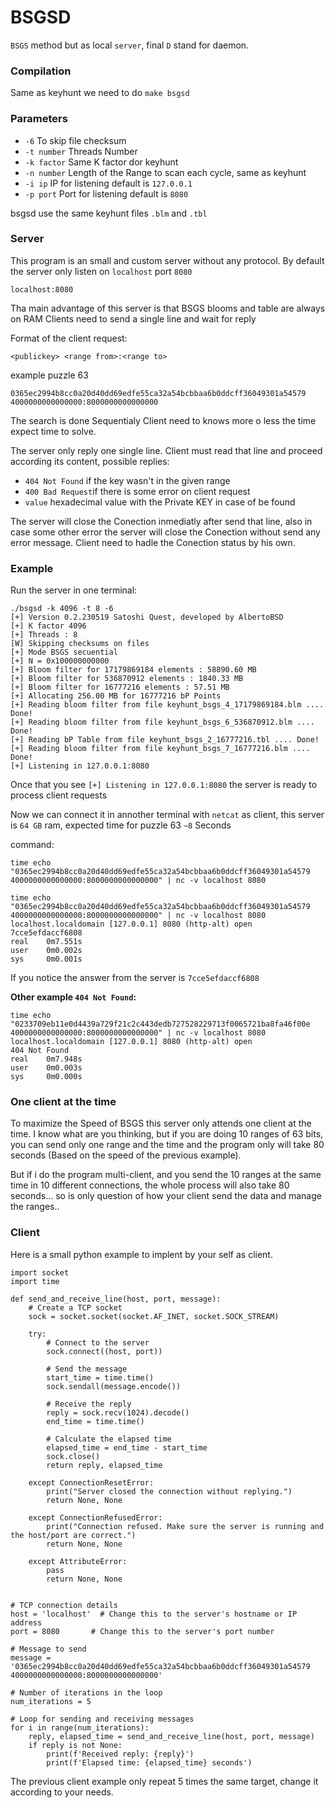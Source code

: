 # BSGSD

`BSGS` method  but as local `server`, final `D` stand for daemon.

### Compilation
Same as keyhunt we need to do 
```make bsgsd```

### Parameters

 - `-6` To skip file checksum
 - `-t number` Threads Number
 - `-k factor` Same K factor dor keyhunt
 - `-n number` Length of the Range to scan each cycle, same as keyhunt
 - `-i ip`     IP for listening default is `127.0.0.1`
 - `-p port`   Port for listening default is `8080`

bsgsd use the same keyhunt files `.blm` and `.tbl` 

### Server
This program is an small and custom server without any protocol.
By default the server only listen on `localhost` port `8080`
```
localhost:8080
```
Tha main advantage of this server is that BSGS blooms and table are always on RAM
Clients need to send a single line and wait for reply

Format of the client request:
```
<publickey> <range from>:<range to>
```
example puzzle 63

```
0365ec2994b8cc0a20d40dd69edfe55ca32a54bcbbaa6b0ddcff36049301a54579 4000000000000000:8000000000000000
```
The search is done Sequentialy Client need to knows more o less the time expect time to solve.

The server only reply one single line. Client must read that line and proceed according its content, possible replies:

 - `404 Not Found` if the key wasn't in the given range
 - `400 Bad Request`if there is some error on client request
 - `value` hexadecimal value with the Private KEY in case of be found 

The server will close the Conection inmediatly after send that line, also in case some other error the server will close the Conection without send any error message. Client need to hadle the Conection status by his own.

### Example

Run the server in one terminal:
```
./bsgsd -k 4096 -t 8 -6
[+] Version 0.2.230519 Satoshi Quest, developed by AlbertoBSD
[+] K factor 4096
[+] Threads : 8
[W] Skipping checksums on files
[+] Mode BSGS secuential
[+] N = 0x100000000000
[+] Bloom filter for 17179869184 elements : 58890.60 MB
[+] Bloom filter for 536870912 elements : 1840.33 MB
[+] Bloom filter for 16777216 elements : 57.51 MB
[+] Allocating 256.00 MB for 16777216 bP Points
[+] Reading bloom filter from file keyhunt_bsgs_4_17179869184.blm .... Done!
[+] Reading bloom filter from file keyhunt_bsgs_6_536870912.blm .... Done!
[+] Reading bP Table from file keyhunt_bsgs_2_16777216.tbl .... Done!
[+] Reading bloom filter from file keyhunt_bsgs_7_16777216.blm .... Done!
[+] Listening in 127.0.0.1:8080
```
Once that you see `[+] Listening in 127.0.0.1:8080` the server is ready to process client requests

Now we can connect it in annother terminal with `netcat` as client, this server is `64 GB` ram, expected time for puzzle 63 `~8` Seconds

command:
```
time echo "0365ec2994b8cc0a20d40dd69edfe55ca32a54bcbbaa6b0ddcff36049301a54579 4000000000000000:8000000000000000" | nc -v localhost 8080
```
```
time echo "0365ec2994b8cc0a20d40dd69edfe55ca32a54bcbbaa6b0ddcff36049301a54579 4000000000000000:8000000000000000" | nc -v localhost 8080
localhost.localdomain [127.0.0.1] 8080 (http-alt) open
7cce5efdaccf6808
real    0m7.551s
user    0m0.002s
sys     0m0.001s
```
If you notice the answer from the server is `7cce5efdaccf6808`

**Other example `404 Not Found`:**

```
time echo "0233709eb11e0d4439a729f21c2c443dedb727528229713f0065721ba8fa46f00e 4000000000000000:8000000000000000" | nc -v localhost 8080
localhost.localdomain [127.0.0.1] 8080 (http-alt) open
404 Not Found
real    0m7.948s
user    0m0.003s
sys     0m0.000s
```

### One client at the time
To maximize the Speed of BSGS this server only attends one client at the time.
I know what are you thinking, but if you are doing 10 ranges of 63 bits, you can send only one range and the time and the program only will take 80 seconds (Based on the speed of the previous example).

But if i do the program multi-client, and you send the 10 ranges at the same time in 10 different connections, the whole process will also take 80 seconds... so is only question of how your client send the data and manage the ranges..

### Client

Here is a small python example to implent by your self as client.

```
import socket
import time

def send_and_receive_line(host, port, message):
    # Create a TCP socket
    sock = socket.socket(socket.AF_INET, socket.SOCK_STREAM)

    try:
        # Connect to the server
        sock.connect((host, port))

        # Send the message
        start_time = time.time()
        sock.sendall(message.encode())

        # Receive the reply
        reply = sock.recv(1024).decode()
        end_time = time.time()

        # Calculate the elapsed time
        elapsed_time = end_time - start_time
        sock.close()
        return reply, elapsed_time

    except ConnectionResetError:
        print("Server closed the connection without replying.")
        return None, None

    except ConnectionRefusedError:
        print("Connection refused. Make sure the server is running and the host/port are correct.")
        return None, None

    except AttributeError:
        pass
        return None, None

		
# TCP connection details
host = 'localhost'  # Change this to the server's hostname or IP address
port = 8080       # Change this to the server's port number

# Message to send
message = '0365ec2994b8cc0a20d40dd69edfe55ca32a54bcbbaa6b0ddcff36049301a54579 4000000000000000:8000000000000000'

# Number of iterations in the loop
num_iterations = 5

# Loop for sending and receiving messages
for i in range(num_iterations):
    reply, elapsed_time = send_and_receive_line(host, port, message)
    if reply is not None:
        print(f'Received reply: {reply}')
        print(f'Elapsed time: {elapsed_time} seconds')
```

The previous client example only repeat 5 times the same target, change it according to your needs.